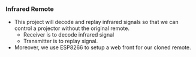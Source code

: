### Infrared Remote
* This project will decode and replay infrared signals so that we can control a projector without the original remote.
  * Receiver is to decode infrared signal
  * Transmitter is to replay signal.
* Moreover, we use ESP8266 to setup a web front for our cloned remote.
